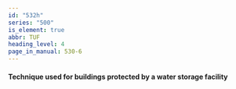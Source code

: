 ```yaml
---
id: "532h"
series: "500"
is_element: true
abbr: TUF
heading_level: 4
page_in_manual: 530-6
---
```


#### Technique used for buildings protected by a water storage facility